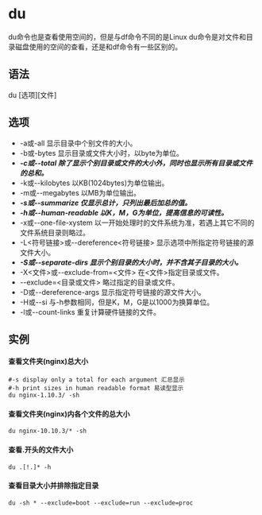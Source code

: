 # du

du命令也是查看使用空间的，但是与df命令不同的是Linux du命令是对文件和目录磁盘使用的空间的查看，还是和df命令有一些区别的。

## 语法

du [选项][文件]

## 选项

* -a或-all 显示目录中个别文件的大小。
* -b或-bytes 显示目录或文件大小时，以byte为单位。
* _**-c或--total 除了显示个别目录或文件的大小外，同时也显示所有目录或文件的总和。**_
* -k或--kilobytes 以KB(1024bytes)为单位输出。
* -m或--megabytes 以MB为单位输出。
* _**-s或--summarize 仅显示总计，只列出最后加总的值。**_
* _**-h或--human-readable 以K，M，G为单位，提高信息的可读性。**_
* -x或--one-file-xystem 以一开始处理时的文件系统为准，若遇上其它不同的文件系统目录则略过。
* -L<符号链接>或--dereference<符号链接> 显示选项中所指定符号链接的源文件大小。
* _**-S或--separate-dirs 显示个别目录的大小时，并不含其子目录的大小。**_
* -X<文件>或--exclude-from=<文件> 在<文件>指定目录或文件。
* --exclude=<目录或文件> 略过指定的目录或文件。
* -D或--dereference-args 显示指定符号链接的源文件大小。
* -H或--si 与-h参数相同，但是K，M，G是以1000为换算单位。
* -l或--count-links 重复计算硬件链接的文件。

## 实例

#### 查看文件夹(nginx)总大小
	#-s display only a total for each argument 汇总显示
	#-h print sizes in human readable format 易读型显示
	du nginx-1.10.3/ -sh

#### 查看文件夹(nginx)内各个文件的总大小
	du nginx-10.10.3/* -sh

#### 查看.开头的文件大小
	du .[!.]* -h

#### 查看目录大小并排除指定目录

	du -sh * --exclude=boot --exclude=run --exclude=proc